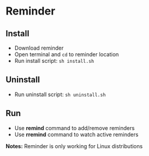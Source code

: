 # Reminder

## Install
- Download reminder
- Open terminal and `cd` to reminder location
- Run install script: `sh install.sh`

## Uninstall
- Run uninstall script: `sh uninstall.sh`

## Run
- Use **remind** command to add/remove reminders  
- Use **rremind** command to watch active reminders

**Notes:** Reminder is only working for Linux distributions
